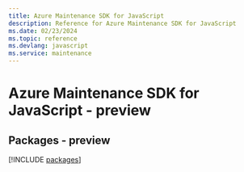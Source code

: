 ```yaml
---
title: Azure Maintenance SDK for JavaScript
description: Reference for Azure Maintenance SDK for JavaScript
ms.date: 02/23/2024
ms.topic: reference
ms.devlang: javascript
ms.service: maintenance
---
```

# Azure Maintenance SDK for JavaScript - preview
## Packages - preview
[!INCLUDE [packages](maintenance-index.md)]